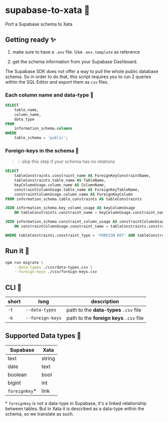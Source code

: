 # supabase-to-xata 🦋

Port a Supabase schema to Xata

## Getting ready ✨

1. make sure to have a `.env` file. Use `.env.template` as reference

2. get the schema information from your Supabase Dashboard.

The Supabase SDK does not offer a way to pull the whole public database schema. So in order to do that, this script requires you to run 2 queries within the SQL Editor and export them as `csv` files.

### Each column name and data-type 🧭

```sql
SELECT
    table_name,
    column_name,
    data_type
FROM
    information_schema.columns
WHERE
    table_schema = 'public';
```

### Foreign-keys in the schema 🛂

> 💡 skip this step if your schema has no relations

```sql
SELECT
	tableConstraints.constraint_name AS ForeignKeyConstraintName,
	tableConstraints.table_name AS TableName,
	keyColumnUsage.column_name AS ColumnName,
	constraintColumnUsage.table_name AS ForeignKeyTableName,
	constraintColumnUsage.column_name AS ForeignKeyColumn
FROM information_schema.table_constraints AS tableConstraints

JOIN information_schema.key_column_usage AS keyColumnUsage
	ON tableConstraints.constraint_name = keyColumnUsage.constraint_name

JOIN information_schema.constraint_column_usage AS constraintColumnUsage
	ON constraintColumnUsage.constraint_name = tableConstraints.constraint_name

WHERE tableConstraints.constraint_type = 'FOREIGN KEY' AND tableConstraints.table_schema='public';
```

## Run it 🦋

```sh
npm run migrate \
	--data-types ./csv/data-types.csv \
	--foreign-keys ./csv/foreign-keys.csv
```

## CLI 🔧

| short | long             | description                              |
| ----- | ---------------- | ---------------------------------------- |
| `-t`  | `--data-types`   | path to the **data-types** `.csv` file   |
| `-k`  | `--foreign-keys` | path to the **foreign keys** `.csv` file |

## Supported Data types 🧬

| Supabase       | Xata   |
| -------------- | ------ |
| text           | string |
| date           | text   |
| boolean        | bool   |
| bigint         | int    |
| `foreignKey`\* | link   |

\* `foreignKey` is not a data-type in Supabase, it's a linked relationship between tables. But in Xata it is described as a data-type within the schema, so we translate as such.
